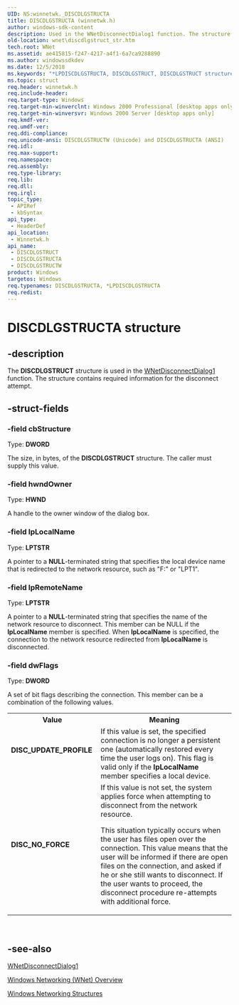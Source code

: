 ```yaml
---
UID: NS:winnetwk._DISCDLGSTRUCTA
title: DISCDLGSTRUCTA (winnetwk.h)
author: windows-sdk-content
description: Used in the WNetDisconnectDialog1 function. The structure contains required information for the disconnect attempt.
old-location: wnet\discdlgstruct_str.htm
tech.root: WNet
ms.assetid: ae415815-f247-4217-a4f1-6a7ca9288890
ms.author: windowssdkdev
ms.date: 12/5/2018
ms.keywords: "*LPDISCDLGSTRUCTA, DISCDLGSTRUCT, DISCDLGSTRUCT structure [Windows Networking (WNet)], DISCDLGSTRUCTA, DISCDLGSTRUCTW, DISC_NO_FORCE, DISC_UPDATE_PROFILE, LPDISCDLGSTRUCT, LPDISCDLGSTRUCT structure pointer [Windows Networking (WNet)], _win32_discdlgstruct_str, winnetwk/DISCDLGSTRUCT, winnetwk/DISCDLGSTRUCTA, winnetwk/DISCDLGSTRUCTW, winnetwk/LPDISCDLGSTRUCT, wnet.discdlgstruct_str"
ms.topic: struct
req.header: winnetwk.h
req.include-header: 
req.target-type: Windows
req.target-min-winverclnt: Windows 2000 Professional [desktop apps only]
req.target-min-winversvr: Windows 2000 Server [desktop apps only]
req.kmdf-ver: 
req.umdf-ver: 
req.ddi-compliance: 
req.unicode-ansi: DISCDLGSTRUCTW (Unicode) and DISCDLGSTRUCTA (ANSI)
req.idl: 
req.max-support: 
req.namespace: 
req.assembly: 
req.type-library: 
req.lib: 
req.dll: 
req.irql: 
topic_type:
 - APIRef
 - kbSyntax
api_type:
 - HeaderDef
api_location:
 - Winnetwk.h
api_name:
 - DISCDLGSTRUCT
 - DISCDLGSTRUCTA
 - DISCDLGSTRUCTW
product: Windows
targetos: Windows
req.typenames: DISCDLGSTRUCTA, *LPDISCDLGSTRUCTA
req.redist: 
---
```


# DISCDLGSTRUCTA structure


## -description


The
				<b>DISCDLGSTRUCT</b> structure is used in the 
<a href="https://msdn.microsoft.com/ec3abf0c-2a18-4d7d-aac4-e086d00fa6fe">WNetDisconnectDialog1</a> function. The structure contains required information for the disconnect attempt.


## -struct-fields




### -field cbStructure

Type: <b>DWORD</b>

The size, in bytes, of the 
<b>DISCDLGSTRUCT</b> structure. The caller must supply this value.


### -field hwndOwner

Type: <b>HWND</b>

A handle to the owner window of the dialog box.


### -field lpLocalName

Type: <b>LPTSTR</b>

A pointer to a <b>NULL</b>-terminated  string that specifies the local device name that is redirected to the network resource, such as "F:" or "LPT1".


### -field lpRemoteName

Type: <b>LPTSTR</b>

A pointer to a <b>NULL</b>-terminated  string that specifies the name of the network resource to disconnect. This member can be NULL if the <b>lpLocalName</b> member is specified. When <b>lpLocalName</b> is specified, the connection to the network resource redirected from <b>lpLocalName</b>  is disconnected.


### -field dwFlags

Type: <b>DWORD</b>

A set of bit flags describing the connection. This member can be a combination of the following values. 



<table>
<tr>
<th>Value</th>
<th>Meaning</th>
</tr>
<tr>
<td width="40%"><a id="DISC_UPDATE_PROFILE"></a><a id="disc_update_profile"></a><dl>
<dt><b>DISC_UPDATE_PROFILE</b></dt>
</dl>
</td>
<td width="60%">
If this value is set, the specified connection is no longer a persistent one (automatically restored every time the user logs on). This flag is valid only if the <b>lpLocalName</b> member specifies a local device.

</td>
</tr>
<tr>
<td width="40%"><a id="DISC_NO_FORCE"></a><a id="disc_no_force"></a><dl>
<dt><b>DISC_NO_FORCE</b></dt>
</dl>
</td>
<td width="60%">
If this value is not set, the system applies force when attempting to disconnect from the network resource. 




This situation typically occurs when the user has files open over the connection. This value means that the user will be informed if there are open files on the connection, and asked if he or she still wants to disconnect. If the user wants to proceed, the disconnect procedure re-attempts with additional force.

</td>
</tr>
</table>
 


## -see-also




<a href="https://msdn.microsoft.com/ec3abf0c-2a18-4d7d-aac4-e086d00fa6fe">WNetDisconnectDialog1</a>



<a href="https://msdn.microsoft.com/7668ac55-7104-4ddb-88eb-920cfe4e36fd">Windows Networking (WNet) Overview</a>



<a href="https://msdn.microsoft.com/7969ccbb-d1ae-4a1f-8b9c-862cc6ddef1a">Windows Networking Structures</a>
 

 

